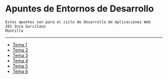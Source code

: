 # Apuntes de Entornos de Desarrollo
```
Estos apuntes son para el ciclo de Desarrollo de Aplicaciones Web
IES Inca Garcilaso
Montilla
```
---

- [ Tema 1 ](Tema1.md)
- [ Tema 2 ](Tema2.md)
- [ Tema 3 ](Tema3.md)
- [ Tema 4 ](Tema4.md)
- [ Tema 5 ](Tema5.md)
- [ Tema 6 ](Tema6.md)
